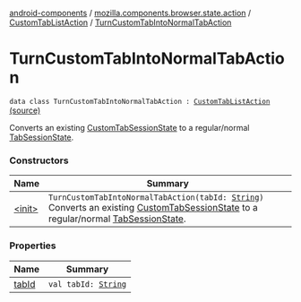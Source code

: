 [android-components](../../../index.md) / [mozilla.components.browser.state.action](../../index.md) / [CustomTabListAction](../index.md) / [TurnCustomTabIntoNormalTabAction](./index.md)

# TurnCustomTabIntoNormalTabAction

`data class TurnCustomTabIntoNormalTabAction : `[`CustomTabListAction`](../index.md) [(source)](https://github.com/mozilla-mobile/android-components/blob/master/components/browser/state/src/main/java/mozilla/components/browser/state/action/BrowserAction.kt#L155)

Converts an existing [CustomTabSessionState](../../../mozilla.components.browser.state.state/-custom-tab-session-state/index.md) to a regular/normal [TabSessionState](../../../mozilla.components.browser.state.state/-tab-session-state/index.md).

### Constructors

| Name | Summary |
|---|---|
| [&lt;init&gt;](-init-.md) | `TurnCustomTabIntoNormalTabAction(tabId: `[`String`](https://kotlinlang.org/api/latest/jvm/stdlib/kotlin/-string/index.html)`)`<br>Converts an existing [CustomTabSessionState](../../../mozilla.components.browser.state.state/-custom-tab-session-state/index.md) to a regular/normal [TabSessionState](../../../mozilla.components.browser.state.state/-tab-session-state/index.md). |

### Properties

| Name | Summary |
|---|---|
| [tabId](tab-id.md) | `val tabId: `[`String`](https://kotlinlang.org/api/latest/jvm/stdlib/kotlin/-string/index.html) |
